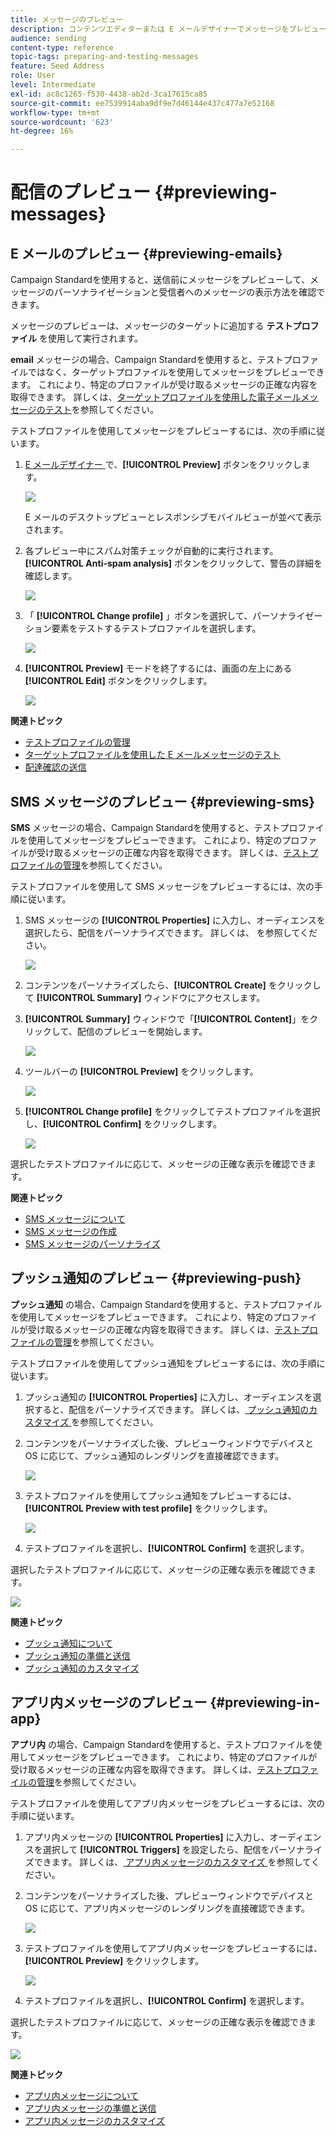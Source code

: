 ```yaml
---
title: メッセージのプレビュー
description: コンテンツエディターまたは E メールデザイナーでメッセージをプレビューする方法を説明します。
audience: sending
content-type: reference
topic-tags: preparing-and-testing-messages
feature: Seed Address
role: User
level: Intermediate
exl-id: ac8c1265-f530-4438-ab2d-3ca17615ca85
source-git-commit: ee7539914aba9df9e7d46144e437c477a7e52168
workflow-type: tm+mt
source-wordcount: '623'
ht-degree: 16%

---
```


# 配信のプレビュー {#previewing-messages}

## E メールのプレビュー {#previewing-emails}

Campaign Standardを使用すると、送信前にメッセージをプレビューして、メッセージのパーソナライゼーションと受信者へのメッセージの表示方法を確認できます。

メッセージのプレビューは、メッセージのターゲットに追加する **テストプロファイル** を使用して実行されます。

**email** メッセージの場合、Campaign Standardを使用すると、テストプロファイルではなく、ターゲットプロファイルを使用してメッセージをプレビューできます。 これにより、特定のプロファイルが受け取るメッセージの正確な内容を取得できます。 詳しくは、[ターゲットプロファイルを使用した電子メールメッセージのテスト](../../sending/using/testing-messages-using-target.md)を参照してください。

テストプロファイルを使用してメッセージをプレビューするには、次の手順に従います。

1. [E メールデザイナー ](../../designing/using/designing-content-in-adobe-campaign.md) で、**[!UICONTROL Preview]** ボタンをクリックします。

   ![](assets/sending_preview.png)

   E メールのデスクトップビューとレスポンシブモバイルビューが並べて表示されます。

1. 各プレビュー中にスパム対策チェックが自動的に実行されます。**[!UICONTROL Anti-spam analysis]** ボタンをクリックして、警告の詳細を確認します。

   ![](assets/sending_anti-spam_analysis.png)

1. 「 **[!UICONTROL Change profile]** 」ボタンを選択して、パーソナライゼーション要素をテストするテストプロファイルを選択します。

   ![](assets/sending_test-profile.png)

1. **[!UICONTROL Preview]** モードを終了するには、画面の左上にある **[!UICONTROL Edit]** ボタンをクリックします。

   ![](assets/sending_preview_edit.png)

**関連トピック**

* [テストプロファイルの管理](../../audiences/using/managing-test-profiles.md)
* [ターゲットプロファイルを使用した E メールメッセージのテスト](../../sending/using/testing-messages-using-target.md)
* [配達確認の送信](../../sending/using/sending-proofs.md)

## SMS メッセージのプレビュー {#previewing-sms}

**SMS** メッセージの場合、Campaign Standardを使用すると、テストプロファイルを使用してメッセージをプレビューできます。 これにより、特定のプロファイルが受け取るメッセージの正確な内容を取得できます。 詳しくは、[テストプロファイルの管理](../../audiences/using/managing-test-profiles.md)を参照してください。

テストプロファイルを使用して SMS メッセージをプレビューするには、次の手順に従います。

1. SMS メッセージの **[!UICONTROL Properties]** に入力し、オーディエンスを選択したら、配信をパーソナライズできます。 詳しくは、[](../../channels/using/personalizing-sms-messages.md) を参照してください。

   ![](assets/sms_preview.png)

1. コンテンツをパーソナライズしたら、**[!UICONTROL Create]** をクリックして **[!UICONTROL Summary]** ウィンドウにアクセスします。

1. **[!UICONTROL Summary]** ウィンドウで「**[!UICONTROL Content]**」をクリックして、配信のプレビューを開始します。

   ![](assets/sms_preview_2.png)

1. ツールバーの **[!UICONTROL Preview]** をクリックします。

   ![](assets/sms_preview_3.png)

1. **[!UICONTROL Change profile]** をクリックしてテストプロファイルを選択し、**[!UICONTROL Confirm]** をクリックします。

   ![](assets/sms_preview_4.png)

選択したテストプロファイルに応じて、メッセージの正確な表示を確認できます。

**関連トピック**

* [SMS メッセージについて](../../channels/using/about-sms-messages.md)
* [SMS メッセージの作成](../../channels/using/creating-an-sms-message.md)
* [SMS メッセージのパーソナライズ](../../channels/using/personalizing-sms-messages.md)

## プッシュ通知のプレビュー {#previewing-push}

**プッシュ通知** の場合、Campaign Standardを使用すると、テストプロファイルを使用してメッセージをプレビューできます。 これにより、特定のプロファイルが受け取るメッセージの正確な内容を取得できます。 詳しくは、[テストプロファイルの管理](../../audiences/using/managing-test-profiles.md)を参照してください。

テストプロファイルを使用してプッシュ通知をプレビューするには、次の手順に従います。

1. プッシュ通知の **[!UICONTROL Properties]** に入力し、オーディエンスを選択すると、配信をパーソナライズできます。 詳しくは、[ プッシュ通知のカスタマイズ ](../../channels/using/customizing-a-push-notification.md) を参照してください。

1. コンテンツをパーソナライズした後、プレビューウィンドウでデバイスと OS に応じて、プッシュ通知のレンダリングを直接確認できます。

   ![](assets/push_preview.png)

1. テストプロファイルを使用してプッシュ通知をプレビューするには、**[!UICONTROL Preview with test profile]** をクリックします。

   ![](assets/push_preview_2.png)

1. テストプロファイルを選択し、**[!UICONTROL Confirm]** を選択します。

選択したテストプロファイルに応じて、メッセージの正確な表示を確認できます。

![](assets/push_preview_3.png)

**関連トピック**

* [プッシュ通知について](../../channels/using/about-push-notifications.md)
* [プッシュ通知の準備と送信](../../channels/using/preparing-and-sending-a-push-notification.md)
* [プッシュ通知のカスタマイズ](../../channels/using/customizing-a-push-notification.md)

## アプリ内メッセージのプレビュー {#previewing-in-app}

**アプリ内** の場合、Campaign Standardを使用すると、テストプロファイルを使用してメッセージをプレビューできます。 これにより、特定のプロファイルが受け取るメッセージの正確な内容を取得できます。 詳しくは、[テストプロファイルの管理](../../audiences/using/managing-test-profiles.md)を参照してください。

テストプロファイルを使用してアプリ内メッセージをプレビューするには、次の手順に従います。

1. アプリ内メッセージの **[!UICONTROL Properties]** に入力し、オーディエンスを選択して **[!UICONTROL Triggers]** を設定したら、配信をパーソナライズできます。 詳しくは、[ アプリ内メッセージのカスタマイズ ](../../channels/using/customizing-an-in-app-message.md) を参照してください。

1. コンテンツをパーソナライズした後、プレビューウィンドウでデバイスと OS に応じて、アプリ内メッセージのレンダリングを直接確認できます。

   ![](assets/in_app_preview.png)

1. テストプロファイルを使用してアプリ内メッセージをプレビューするには、**[!UICONTROL Preview]** をクリックします。

   ![](assets/in_app_preview_2.png)

1. テストプロファイルを選択し、**[!UICONTROL Confirm]** を選択します。

選択したテストプロファイルに応じて、メッセージの正確な表示を確認できます。

![](assets/in_app_preview_3.png)

**関連トピック**

* [アプリ内メッセージについて](../../channels/using/about-in-app-messaging.md)
* [アプリ内メッセージの準備と送信](../../channels/using/preparing-and-sending-an-in-app-message.md)
* [アプリ内メッセージのカスタマイズ](../../channels/using/customizing-an-in-app-message.md)
